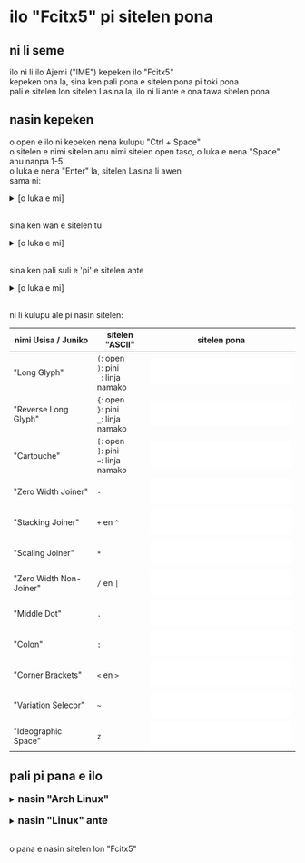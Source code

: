 # ilo "Fcitx5" pi sitelen pona

## ni li seme

ilo ni li ilo Ajemi ("IME") kepeken ilo "Fcitx5" <br>
kepeken ona la, sina ken pali pona e sitelen pona pi toki pona <br>
pali e sitelen lon sitelen Lasina la, ilo ni li ante e ona tawa sitelen pona

## nasin kepeken

o open e ilo ni kepeken nena kulupu "Ctrl + Space" <br>
o sitelen e nimi sitelen anu nimi sitelen open taso, o luka e nena "Space" anu nanpa 1-5 <br>
o luka e nena "Enter" la, sitelen Lasina li awen <br>
sama ni:

<details>
<summary>[o luka e mi]</summary>

![Demo](./assets/demo-1.webp)

</details><br>

sina ken wan e sitelen tu

<details><summary>[o luka e mi]</summary>

![Demo](./assets/demo-2.webp)

</details><br>

sina ken pali suli e 'pi' e sitelen ante

<details><summary>[o luka e mi]</summary>

![Demo](./assets/demo-3.webp)

</details><br>

ni li kulupu ale pi nasin sitelen:

| nimi Usisa / Juniko     | sitelen "ASCII"                                 | sitelen pona                                         |
|-------------------------|-------------------------------------------------|------------------------------------------------------|
| "Long Glyph"            | `(`: open <br> `)`: pini <br> `_`: linja namako | ![](./assets/sitelen_pona/long-glyph.svg)            |
| "Reverse Long Glyph"    | `{`: open <br> `}`: pini <br> `_`: linja namako | ![](./assets/sitelen_pona/reverse-long-glyph.svg)    |
| "Cartouche"             | `[`: open <br> `]`: pini <br> `=`: linja namako | ![](./assets/sitelen_pona/cartouche.svg)             |
| "Zero Width Joiner"     | `-`                                             | ![](./assets/sitelen_pona/zero-width-joiner.svg)     |
| "Stacking Joiner"       | `+` en `^`                                      | ![](./assets/sitelen_pona/stacking-joiner.svg)       |
| "Scaling Joiner"        | `*`                                             | ![](./assets/sitelen_pona/scaling-joiner.svg)        |
| "Zero Width Non-Joiner" | `/` en `\|`                                     | ![](./assets/sitelen_pona/zero-width-non-joiner.svg) |
| "Middle Dot"            | `.`                                             | ![](./assets/sitelen_pona/middle-dot.svg)            |
| "Colon"                 | `:`                                             | ![](./assets/sitelen_pona/colon.svg)                 |
| "Corner Brackets"       | `<` en `>`                                      | ![](./assets/sitelen_pona/corner-brackets.svg)       |
| "Variation Selecor"     | `~`                                             | ![](./assets/sitelen_pona/variation-selector.svg)    |
| "Ideographic Space"     | `z`                                             | ![](./assets/sitelen_pona/ideographic-space.svg)     |


## pali pi pana e ilo

<details>
<summary><span style="font-size: 1.25em; font-weight: bold;">nasin "Arch Linux"</span></summary>

o kepeken poki `fcitx5-sitelen-pona` tan poki tomo "[Arch User Repository](https://aur.archlinux.org/packages/fcitx5-sitelen-pona)" sama ni:
```
yay -S fcitx5-sitelen-pona
```

anu kepeken yay ala sama ni:
```
git clone https://aur.archlinux.org/fcitx5-sitelen-pona.git
cd fcitx5-sitelen-pona
makepkg -si
```

</details><br>

<details>
<summary><span style="font-size: 1.25em; font-weight: bold;">nasin "Linux" ante</span></summary>

ilo ni li wile e ilo ante <br>
ona li `libime` (tawa pali pi lipu ".dict" taso) li `fcitx5-chinese-addons` li `fcitx5` (sina awen sona)

o pana e ilo ante <br>
o pali sama e poki "Git" ni <br>
o open e lipu "install.sh" <br>
o kepeken nasin "Sudo" la, o pana e ilo tawa jan ale pi ilo sona ni <br>
sama ni:
```
git clone https://github.com/Toastberries/fcitx5-sitelen-pona.git
cd fcitx5-sitelen-pona
sudo ./install.sh
```

</details><br>

o pana e nasin sitelen lon "Fcitx5"
